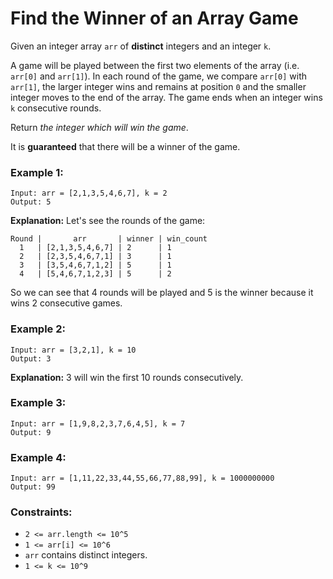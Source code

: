 # Find the Winner of an Array Game

Given an integer array `arr` of **distinct** integers and an integer `k`.

A game will be played between the first two elements of the array (i.e. `arr[0]` and `arr[1]`). In each round of the game, we compare `arr[0]` with `arr[1]`, the larger integer wins and remains at position `0` and the smaller integer moves to the end of the array. The game ends when an integer wins `k` consecutive rounds.

Return *the integer which will win the game*.

It is **guaranteed** that there will be a winner of the game.

### Example 1:
```
Input: arr = [2,1,3,5,4,6,7], k = 2
Output: 5
```
**Explanation:** Let's see the rounds of the game:
```
Round |       arr       | winner | win_count
  1   | [2,1,3,5,4,6,7] | 2      | 1
  2   | [2,3,5,4,6,7,1] | 3      | 1
  3   | [3,5,4,6,7,1,2] | 5      | 1
  4   | [5,4,6,7,1,2,3] | 5      | 2
```
So we can see that 4 rounds will be played and 5 is the winner because it wins 2 consecutive games.

### Example 2:
```
Input: arr = [3,2,1], k = 10
Output: 3
```
**Explanation:** 3 will win the first 10 rounds consecutively.

### Example 3:
```
Input: arr = [1,9,8,2,3,7,6,4,5], k = 7
Output: 9
```

### Example 4:
```
Input: arr = [1,11,22,33,44,55,66,77,88,99], k = 1000000000
Output: 99
```
 

### Constraints:

* `2 <= arr.length <= 10^5`
* `1 <= arr[i] <= 10^6`
* `arr` contains distinct integers.
* `1 <= k <= 10^9`